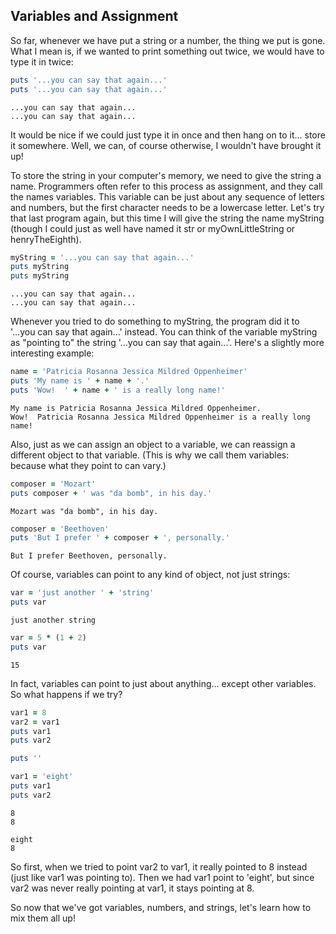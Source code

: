 ## Variables and Assignment


So far, whenever we have put a string or a number, the thing we put is gone.
What I mean is, if we wanted to print something out twice, we would have to type it in twice:

```ruby
puts '...you can say that again...'
puts '...you can say that again...'
```

```console
...you can say that again...
...you can say that again...
```

It would be nice if we could just type it in once and then hang on to it... store it somewhere. 
Well, we can, of course otherwise, I wouldn't have brought it up!

To store the string in your computer's memory, we need to give the string a name. Programmers often refer to this process as assignment,
and they call the names variables. This variable can be just about any sequence of letters and numbers,
but the first character needs to be a lowercase letter. Let's try that last program again, but this time I will give the string the name
myString (though I could just as well have named it str or myOwnLittleString or henryTheEighth).

```ruby
myString = '...you can say that again...'
puts myString
puts myString
```

```console
...you can say that again...
...you can say that again...
```

Whenever you tried to do something to myString, the program did it to '...you can say that again...' instead.
You can think of the variable myString as "pointing to"
the string '...you can say that again...'. Here's a slightly more interesting example:

```ruby
name = 'Patricia Rosanna Jessica Mildred Oppenheimer'
puts 'My name is ' + name + '.'
puts 'Wow!  ' + name + ' is a really long name!'
```

```console
My name is Patricia Rosanna Jessica Mildred Oppenheimer.
Wow!  Patricia Rosanna Jessica Mildred Oppenheimer is a really long name!
```

Also, just as we can assign an object to a variable, we can reassign a different object to that variable.
(This is why we call them variables: because what they point
to can vary.)

```ruby
composer = 'Mozart'
puts composer + ' was "da bomb", in his day.'
```

```console
Mozart was "da bomb", in his day.
```

```ruby
composer = 'Beethoven'
puts 'But I prefer ' + composer + ', personally.'
```

```console
But I prefer Beethoven, personally.
```

Of course, variables can point to any kind of object, not just strings:

```ruby
var = 'just another ' + 'string'
puts var
```

```console
just another string
```

```ruby
var = 5 * (1 + 2)
puts var
```

```console
15
```

In fact, variables can point to just about anything... except other variables. So what happens if we try?

```ruby
var1 = 8
var2 = var1
puts var1
puts var2

puts ''

var1 = 'eight'
puts var1
puts var2
```

```console
8
8

eight
8
```

So first, when we tried to point var2 to var1, it really pointed to 8 instead (just like var1 was pointing to).
Then we had var1 point to 'eight', but since var2 was 
never really pointing at var1, it stays pointing at 8.

So now that we've got variables, numbers, and strings, let's learn how to mix them all up!
